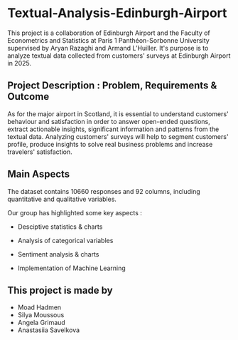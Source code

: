 # Textual-Analysis-Edinburgh-Airport
This project is a collaboration of Edinburgh Airport and the Faculty of Econometrics and Statistics at Paris 1 Panthéon-Sorbonne University supervised by Aryan Razaghi and Armand L’Huiller. It's purpose is to analyze textual data collected from customers' surveys at Edinburgh Airport in 2025.

## Project Description : Problem, Requirements & Outcome
As for the major airport in Scotland, it is essential to understand customers' behaviour and satisfaction in order to answer open-ended questions, extract actionable insights, significant information and patterns from the textual data. Analyzing customers' surveys will help to segment customers' profile, produce insights to solve real business problems and increase travelers' satisfaction.

## Main Aspects 
The dataset contains 10660 responses and 92 columns, including quantitative and qualitative variables. 

Our group has highlighted some key aspects :

- Desciptive statistics & charts

- Analysis of categorical variables

- Sentiment analysis & charts

- Implementation of Machine Learning

## This project is made by
  - Moad Hadmen
  - Silya Moussous
  - Angela Grimaud
  - Anastasiia Savelkova


